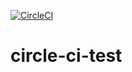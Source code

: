 [![CircleCI](https://circleci.com/gh/kelvinator07/circle-ci-test.svg?style=svg)](https://app.circleci.com/pipelines/github/kelvinator07/circle-ci-test)

# circle-ci-test
